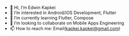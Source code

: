 - 👋 Hi, I’m Edwin Kapkei
- 👀 I’m interested in Android/iOS Development, Flutter
- 🌱 I’m currently learning Flutter, Compose
- 💞️ I’m looking to collaborate on Mobile Apps Engineering
- 📫 How to reach me: Email(kapkei.kapkei@gmail.com)
